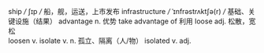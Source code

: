 ship                             _/_  ʃɪp _/_  船，舰，运送，上市发布
infrastructure                _/_ ˈɪnfrəstrʌktʃə(r) _/_   基础、关键设施（结果）
advantage                 n.   优势
take advantage of     利用
loose                           adj.   松散，宽松                  
loosen                          v.
isolate                          v.     n.            孤立、隔离（人/物）
isolated                        v.     adj.